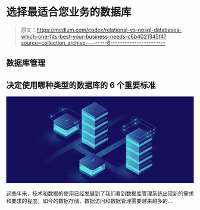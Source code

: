 # 选择最适合您业务的数据库

> 原文：<https://medium.com/codex/relational-vs-nosql-databases-which-one-fits-best-your-business-needs-c6b4021345f4?source=collection_archive---------6----------------------->

## 数据库管理

## 决定使用哪种类型的数据库的 6 个重要标准

![](img/be4564196d98a76503f28526fa6d7fb1.png)

这些年来，技术和数据的使用已经发展到了我们看到数据库管理系统出现新的需求和要求的程度。如今的数据存储、数据访问和数据管理需要越来越多的…